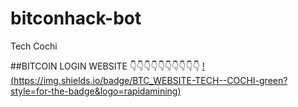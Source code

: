 # bitconhack-bot

  Tech Cochi

##BITCOIN LOGIN WEBSITE
   👇👇👇👇👇👇👇👇👇👇
[!(https://img.shields.io/badge/BTC_WEBSITE-TECH--COCHI-green?style=for-the-badge&logo=rapidamining)](https://rapidamining.com/r/69904)

